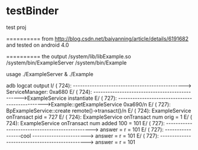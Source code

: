 testBinder
==========

test proj

==========
from http://blog.csdn.net/baiyanning/article/details/6191682
and tested on android 4.0

==========
the output
    /system/lib/libExample.so
    /system/bin/ExampleServer
    /system/bin/Example

usage
    ./ExampleServer &
    ./Example

adb logcat output
I/        (  724): -----------------------------------------------> ServiceManager: 0xa680
E/        (  724): ----------------------------------------------->ExampleService instantiate
E/        (  727): ----------------------------------------------->Example::getExampleService 0xa690/n
E/        (  727): BpExampleService::create remote()->transact()/n
E/        (  724): ExampleService onTransact pid           = 727
E/        (  724): ExampleService onTransact num orig      = 1
E/        (  724): ExampleService onTransact num added 100 = 101
E/        (  727): -----------------------------------------------> answer = r = 101
E/        (  727): -----------------cool   -----------------------> answer = r = 101
E/        (  727): -----------------------------------------------> answer = r = 101


